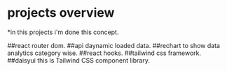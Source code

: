 # projects overview
*in this projects i'm done this concept.

##react router dom.
##api daynamic loaded data.
##rechart to show data analytics category wise.
##react hooks.
##tailwind css framework.
##daisyui this is Tailwind CSS component library.





